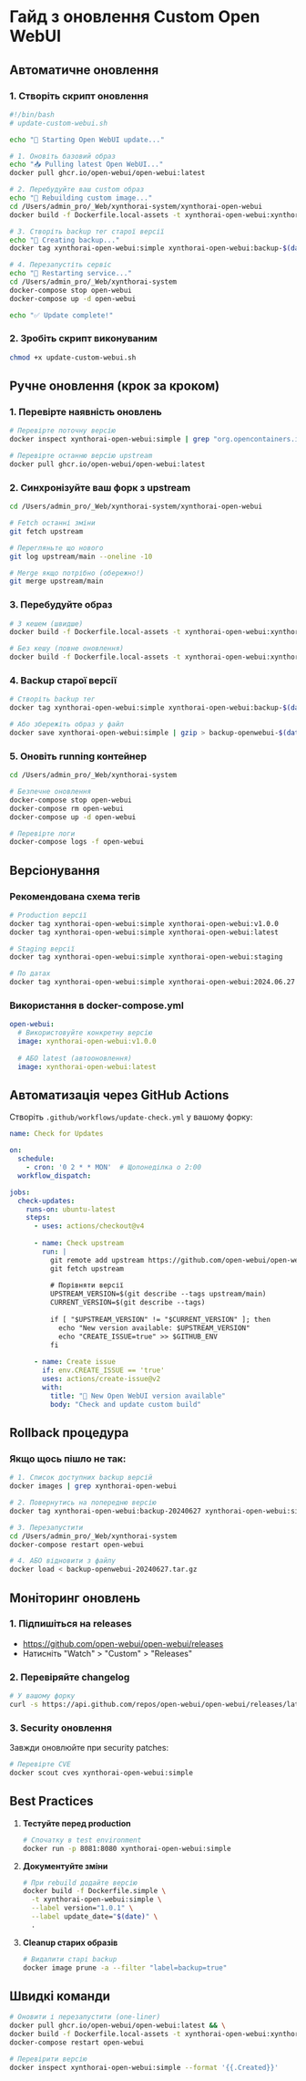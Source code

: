# Гайд з оновлення Custom Open WebUI

## Автоматичне оновлення

### 1. Створіть скрипт оновлення

```bash
#!/bin/bash
# update-custom-webui.sh

echo "🔄 Starting Open WebUI update..."

# 1. Оновіть базовий образ
echo "📥 Pulling latest Open WebUI..."
docker pull ghcr.io/open-webui/open-webui:latest

# 2. Перебудуйте ваш custom образ
echo "🔨 Rebuilding custom image..."
cd /Users/admin_pro/_Web/xynthorai-system/xynthorai-open-webui
docker build -f Dockerfile.local-assets -t xynthorai-open-webui:xynthor . --no-cache

# 3. Створіть backup тег старої версії
echo "💾 Creating backup..."
docker tag xynthorai-open-webui:simple xynthorai-open-webui:backup-$(date +%Y%m%d)

# 4. Перезапустіть сервіс
echo "🚀 Restarting service..."
cd /Users/admin_pro/_Web/xynthorai-system
docker-compose stop open-webui
docker-compose up -d open-webui

echo "✅ Update complete!"
```

### 2. Зробіть скрипт виконуваним

```bash
chmod +x update-custom-webui.sh
```

## Ручне оновлення (крок за кроком)

### 1. Перевірте наявність оновлень

```bash
# Перевірте поточну версію
docker inspect xynthorai-open-webui:simple | grep "org.opencontainers.image.version"

# Перевірте останню версію upstream
docker pull ghcr.io/open-webui/open-webui:latest
```

### 2. Синхронізуйте ваш форк з upstream

```bash
cd /Users/admin_pro/_Web/xynthorai-system/xynthorai-open-webui

# Fetch останні зміни
git fetch upstream

# Перегляньте що нового
git log upstream/main --oneline -10

# Merge якщо потрібно (обережно!)
git merge upstream/main
```

### 3. Перебудуйте образ

```bash
# З кешем (швидше)
docker build -f Dockerfile.local-assets -t xynthorai-open-webui:xynthor .

# Без кешу (повне оновлення)
docker build -f Dockerfile.local-assets -t xynthorai-open-webui:xynthor . --no-cache
```

### 4. Backup старої версії

```bash
# Створіть backup тег
docker tag xynthorai-open-webui:simple xynthorai-open-webui:backup-$(date +%Y%m%d-%H%M%S)

# Або збережіть образ у файл
docker save xynthorai-open-webui:simple | gzip > backup-openwebui-$(date +%Y%m%d).tar.gz
```

### 5. Оновіть running контейнер

```bash
cd /Users/admin_pro/_Web/xynthorai-system

# Безпечне оновлення
docker-compose stop open-webui
docker-compose rm open-webui
docker-compose up -d open-webui

# Перевірте логи
docker-compose logs -f open-webui
```

## Версіонування

### Рекомендована схема тегів

```bash
# Production версії
docker tag xynthorai-open-webui:simple xynthorai-open-webui:v1.0.0
docker tag xynthorai-open-webui:simple xynthorai-open-webui:latest

# Staging версії
docker tag xynthorai-open-webui:simple xynthorai-open-webui:staging

# По датах
docker tag xynthorai-open-webui:simple xynthorai-open-webui:2024.06.27
```

### Використання в docker-compose.yml

```yaml
open-webui:
  # Використовуйте конкретну версію
  image: xynthorai-open-webui:v1.0.0
  
  # АБО latest (автооновлення)
  image: xynthorai-open-webui:latest
```

## Автоматизація через GitHub Actions

Створіть `.github/workflows/update-check.yml` у вашому форку:

```yaml
name: Check for Updates

on:
  schedule:
    - cron: '0 2 * * MON'  # Щопонеділка о 2:00
  workflow_dispatch:

jobs:
  check-updates:
    runs-on: ubuntu-latest
    steps:
      - uses: actions/checkout@v4
      
      - name: Check upstream
        run: |
          git remote add upstream https://github.com/open-webui/open-webui.git
          git fetch upstream
          
          # Порівняти версії
          UPSTREAM_VERSION=$(git describe --tags upstream/main)
          CURRENT_VERSION=$(git describe --tags)
          
          if [ "$UPSTREAM_VERSION" != "$CURRENT_VERSION" ]; then
            echo "New version available: $UPSTREAM_VERSION"
            echo "CREATE_ISSUE=true" >> $GITHUB_ENV
          fi
      
      - name: Create issue
        if: env.CREATE_ISSUE == 'true'
        uses: actions/create-issue@v2
        with:
          title: "🔄 New Open WebUI version available"
          body: "Check and update custom build"
```

## Rollback процедура

### Якщо щось пішло не так:

```bash
# 1. Список доступних backup версій
docker images | grep xynthorai-open-webui

# 2. Повернутись на попередню версію
docker tag xynthorai-open-webui:backup-20240627 xynthorai-open-webui:simple

# 3. Перезапустити
cd /Users/admin_pro/_Web/xynthorai-system
docker-compose restart open-webui

# 4. АБО відновити з файлу
docker load < backup-openwebui-20240627.tar.gz
```

## Моніторинг оновлень

### 1. Підпишіться на releases
- https://github.com/open-webui/open-webui/releases
- Натисніть "Watch" > "Custom" > "Releases"

### 2. Перевіряйте changelog
```bash
# У вашому форку
curl -s https://api.github.com/repos/open-webui/open-webui/releases/latest | jq -r '.body'
```

### 3. Security оновлення
Завжди оновлюйте при security patches:
```bash
# Перевірте CVE
docker scout cves xynthorai-open-webui:simple
```

## Best Practices

1. **Тестуйте перед production**
   ```bash
   # Спочатку в test environment
   docker run -p 8081:8080 xynthorai-open-webui:simple
   ```

2. **Документуйте зміни**
   ```bash
   # При rebuild додайте версію
   docker build -f Dockerfile.simple \
     -t xynthorai-open-webui:simple \
     --label version="1.0.1" \
     --label update_date="$(date)" \
     .
   ```

3. **Cleanup старих образів**
   ```bash
   # Видалити старі backup
   docker image prune -a --filter "label=backup=true"
   ```

## Швидкі команди

```bash
# Оновити і перезапустити (one-liner)
docker pull ghcr.io/open-webui/open-webui:latest && \
docker build -f Dockerfile.local-assets -t xynthorai-open-webui:xynthor . && \
docker-compose restart open-webui

# Перевірити версію
docker inspect xynthorai-open-webui:simple --format '{{.Created}}'
```